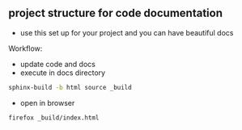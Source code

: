 ## project structure for code documentation

- use this set up for your project and you can have beautiful docs

Workflow:

- update code and docs
- execute in docs directory
```bash
sphinx-build -b html source _build   
```
- open in browser
```bash
firefox _build/index.html
```